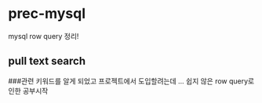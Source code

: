 # prec-mysql
mysql row query 정리!
## pull text search 
###관련 키워드를 알게 되었고 프로젝트에서 도입할려는데 ... 쉽지 않은 row query로 인한 공부시작
